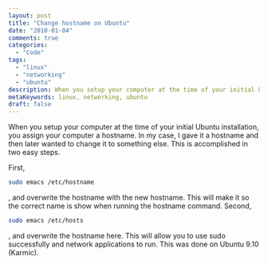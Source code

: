 ```yaml
---
layout: post
title: "Change hostname on Ubuntu"
date: "2010-01-04"
comments: true
categories:
  - "Code"
tags:
  - "linux"
  - "networking"
  - "ubuntu"
description: When you setup your computer at the time of your initial Ubuntu installation, you assign your computer a hostname.  In my case, I gave it a hostname and the
metaKeywords: linux, networking, ubuntu
draft: false
---
```


When you setup your computer at the time of your initial Ubuntu installation, you assign your computer a hostname.  In my case, I gave it a hostname and then later wanted to change it to something else.  This is accomplished in two easy steps.  

<!--more-->

First, 

```bash
sudo emacs /etc/hostname
```

, and overwrite the hostname with the new hostname.  This will make it so the correct name is show when running the hostname command. Second, 

```bash
sudo emacs /etc/hosts
```

, and overwrite the hostname here.  This will allow you to use sudo successfully and network applications to run.  This was done on Ubuntu 9.10 (Karmic).

  
